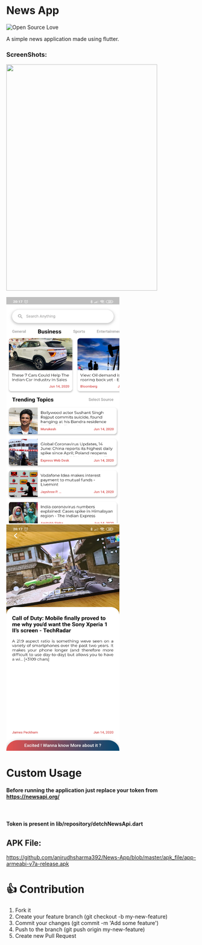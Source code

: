 # News App
![Open Source Love](https://badges.frapsoft.com/os/v2/open-source.svg?v=103)

A simple news application made using flutter.

### ScreenShots:
<p>
    <img src="screenshots/recording.gif?raw=true"  width="400" height="600"/>

</p>


<p>
    <img src="screenshots/Screenshot_2020-06-14-20-17-11-541_newsapp.news_app.jpg?raw=true" width="300" height="600"/>
        <img src="screenshots/Screenshot_2020-06-14-20-17-34-494_newsapp.news_app.jpg?raw=true" width="300" height="600"/>

</p>

# Custom Usage

#### Before running the application just replace your token from https://newsapi.org/
<br>

#### Token is present in lib/repository/detchNewsApi.dart

## APK File: 
https://github.com/anirudhsharma392/News-App/blob/master/apk_file/app-armeabi-v7a-release.apk


# 👍 Contribution
1. Fork it
2. Create your feature branch (git checkout -b my-new-feature)
3. Commit your changes (git commit -m 'Add some feature')
4. Push to the branch (git push origin my-new-feature)
5. Create new Pull Request
